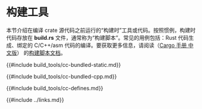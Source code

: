 # 构建工具

<!--
> [development_tools/build_tools.md](https://github.com/rust-lang-nursery/rust-cookbook/blob/master/src/development_tools/build_tools.md)
> <br />
> commit 97dabe59ae705bf6a2aaebbcd1d189ec2a83f98b - 2018.07.11
-->

本节介绍在编译 crate 源代码之前运行的“构建时”工具或代码。按照惯例，构建时代码存放在 **build.rs** 文件，通常称为“构建脚本”。常见的用例包括：Rust 代码生成、绑定的 C/C++/asm 代码的编译。要获取更多信息，请阅读（[Cargo 手册 中文版](https://rustwiki.org/zh-CN/cargo)） 的[构建脚本文档][build-script-docs]。

{{#include build_tools/cc-bundled-static.md}}

{{#include build_tools/cc-bundled-cpp.md}}

{{#include build_tools/cc-defines.md}}

{{#include ../links.md}}

[build-script-docs]: https://rustwiki.org/zh-CN/cargo/reference/build-scripts.html
